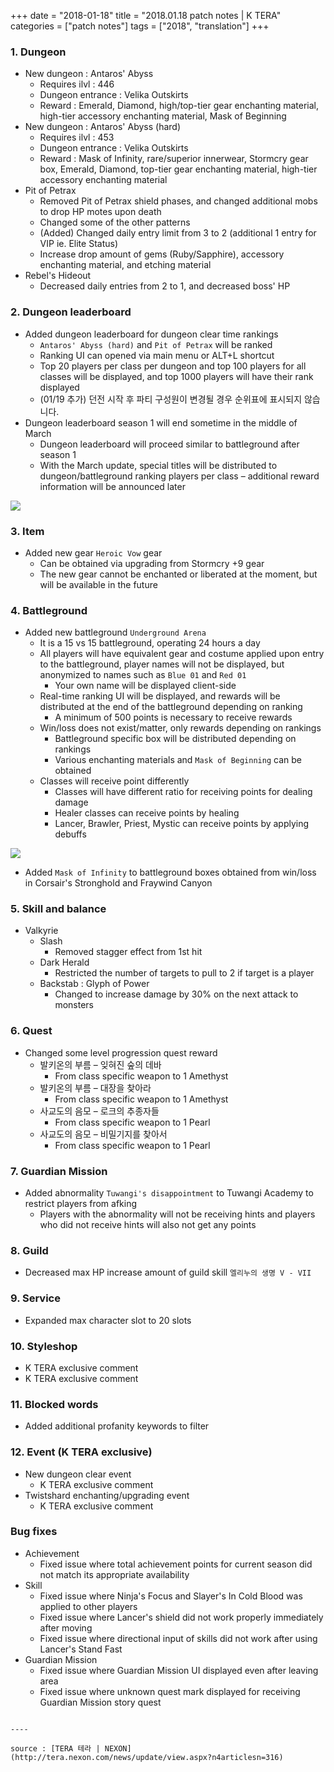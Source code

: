 +++
date = "2018-01-18"
title = "2018.01.18 patch notes | K TERA"
categories = ["patch notes"]
tags = ["2018", "translation"]
+++

### 1. Dungeon
- New dungeon : Antaros' Abyss
  - Requires ilvl : 446
  - Dungeon entrance : Velika Outskirts
  - Reward : Emerald, Diamond, high/top-tier gear enchanting material, high-tier accessory enchanting material, Mask of Beginning
- New dungeon : Antaros' Abyss (hard)
  - Requires ilvl : 453
  - Dungeon entrance : Velika Outskirts
  - Reward : Mask of Infinity, rare/superior innerwear, Stormcry gear box, Emerald, Diamond, top-tier gear enchanting material, high-tier accessory enchanting material
- Pit of Petrax
  - Removed Pit of Petrax shield phases, and changed additional mobs to drop HP motes upon death
  - Changed some of the other patterns
  - (Added) Changed daily entry limit from 3 to 2 (additional 1 entry for VIP ie. Elite Status)
  - Increase drop amount of gems (Ruby/Sapphire), accessory enchanting material, and etching material
- Rebel's Hideout
  - Decreased daily entries from 2 to 1, and decreased boss' HP

### 2. Dungeon leaderboard
- Added dungeon leaderboard for dungeon clear time rankings
  - `Antaros' Abyss (hard)` and `Pit of Petrax` will be ranked
  - Ranking UI can opened via main menu or ALT+L shortcut
  - Top 20 players per class per dungeon and top 100 players for all classes will be displayed, and top 1000 players will have their rank displayed
  - (01/19 추가) 던전 시작 후 파티 구성원이 변경될 경우 순위표에 표시되지 않습니다.
- Dungeon leaderboard season 1 will end sometime in the middle of March
  - Dungeon leaderboard will proceed similar to battleground after season 1
  - With the March update, special titles will be distributed to dungeon/battleground ranking players per class – additional reward information will be announced later

![](https://seraphinush-gaming.github.io/mysterium/images/patch-notes/2018-01-18-1.png)

### 3. Item
- Added new gear `Heroic Vow` gear
  - Can be obtained via upgrading from Stormcry +9 gear
  - The new gear cannot be enchanted or liberated at the moment, but will be available in the future

### 4. Battleground
- Added new battleground `Underground Arena`
  - It is a 15 vs 15 battleground, operating 24 hours a day
  - All players will have equivalent gear and costume applied upon entry to the battleground, player names will not be displayed, but anonymized to names such as `Blue 01` and `Red 01`
    - Your own name will be displayed client-side
  - Real-time ranking UI will be displayed, and rewards will be distributed at the end of the battleground depending on ranking
    - A minimum of 500 points is necessary to receive rewards
  - Win/loss does not exist/matter, only rewards depending on rankings
    - Battleground specific box will be distributed depending on rankings
    - Various enchanting materials and `Mask of Beginning` can be obtained
  - Classes will receive point differently
    - Classes will have different ratio for receiving points for dealing damage
    - Healer classes can receive points by healing
    - Lancer, Brawler, Priest, Mystic can receive points by applying debuffs

![](https://seraphinush-gaming.github.io/mysterium/images/patch-notes/2018-01-18-2.png)

- Added `Mask of Infinity` to battleground boxes obtained from win/loss in Corsair's Stronghold and Fraywind Canyon

### 5. Skill and balance
- Valkyrie
  - Slash
    - Removed stagger effect from 1st hit
  - Dark Herald
    - Restricted the number of targets to pull to 2 if target is a player
  - Backstab : Glyph of Power
    - Changed to increase damage by 30% on the next attack to monsters

### 6. Quest
- Changed some level progression quest reward
  - 발키온의 부름 – 잊혀진 숲의 데바
    - From class specific weapon to 1 Amethyst
  - 발키온의 부름 – 대장을 찾아라
    - From class specific weapon to 1 Amethyst
  - 사교도의 음모 – 로크의 추종자들
    - From class specific weapon to 1 Pearl
  - 사교도의 음모 – 비밀기지를 찾아서
    - From class specific weapon to 1 Pearl

### 7. Guardian Mission
- Added abnormality `Tuwangi's disappointment` to Tuwangi Academy to restrict players from afking
  - Players with the abnormality will not be receiving hints and players who did not receive hints will also not get any points 

### 8. Guild
- Decreased max HP increase amount of guild skill `엘리누의 생명 V - VII`

### 9. Service
- Expanded max character slot to 20 slots

### 10. Styleshop
- K TERA exclusive comment
- K TERA exclusive comment

### 11. Blocked words
- Added additional profanity keywords to filter

### 12. Event (K TERA exclusive)
  - New dungeon clear event
    - K TERA exclusive comment
  - Twistshard enchanting/upgrading event
    - K TERA exclusive comment

### Bug fixes
- Achievement
  - Fixed issue where total achievement points for current season did not match its appropriate availability
- Skill
  - Fixed issue where Ninja's Focus and Slayer's In Cold Blood was applied to other players
  - Fixed issue where Lancer's shield did not work properly immediately after moving
  - Fixed issue where directional input of skills did not work after using Lancer's Stand Fast
- Guardian Mission
  - Fixed issue where Guardian Mission UI displayed even after leaving area
  - Fixed issue where unknown quest mark displayed for receiving Guardian Mission story quest
```

----

source : [TERA 테라 | NEXON](http://tera.nexon.com/news/update/view.aspx?n4articlesn=316)
